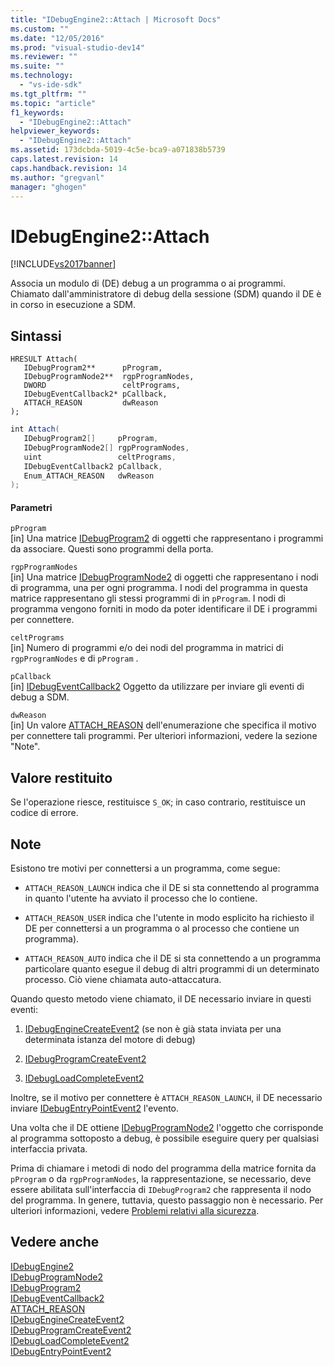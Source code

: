```yaml
---
title: "IDebugEngine2::Attach | Microsoft Docs"
ms.custom: ""
ms.date: "12/05/2016"
ms.prod: "visual-studio-dev14"
ms.reviewer: ""
ms.suite: ""
ms.technology: 
  - "vs-ide-sdk"
ms.tgt_pltfrm: ""
ms.topic: "article"
f1_keywords: 
  - "IDebugEngine2::Attach"
helpviewer_keywords: 
  - "IDebugEngine2::Attach"
ms.assetid: 173dcbda-5019-4c5e-bca9-a071838b5739
caps.latest.revision: 14
caps.handback.revision: 14
ms.author: "gregvanl"
manager: "ghogen"
---
```

# IDebugEngine2::Attach
[!INCLUDE[vs2017banner](../../../code-quality/includes/vs2017banner.md)]

Associa un modulo di \(DE\) debug a un programma o ai programmi.  Chiamato dall'amministratore di debug della sessione \(SDM\) quando il DE è in corso in esecuzione a SDM.  
  
## Sintassi  
  
```cpp#  
HRESULT Attach(   
   IDebugProgram2**      pProgram,  
   IDebugProgramNode2**  rgpProgramNodes,  
   DWORD                 celtPrograms,  
   IDebugEventCallback2* pCallback,  
   ATTACH_REASON         dwReason  
);  
```  
  
```c#  
int Attach(   
   IDebugProgram2[]     pProgram,  
   IDebugProgramNode2[] rgpProgramNodes,  
   uint                 celtPrograms,  
   IDebugEventCallback2 pCallback,  
   Enum_ATTACH_REASON   dwReason  
);  
```  
  
#### Parametri  
 `pProgram`  
 \[in\]  Una matrice [IDebugProgram2](../../../extensibility/debugger/reference/idebugprogram2.md) di oggetti che rappresentano i programmi da associare.  Questi sono programmi della porta.  
  
 `rgpProgramNodes`  
 \[in\]  Una matrice [IDebugProgramNode2](../../../extensibility/debugger/reference/idebugprogramnode2.md) di oggetti che rappresentano i nodi di programma, una per ogni programma.  I nodi del programma in questa matrice rappresentano gli stessi programmi di in `pProgram`.  I nodi di programma vengono forniti in modo da poter identificare il DE i programmi per connettere.  
  
 `celtPrograms`  
 \[in\]  Numero di programmi e\/o dei nodi del programma in matrici di `rgpProgramNodes` e di `pProgram` .  
  
 `pCallback`  
 \[in\]  [IDebugEventCallback2](../../../extensibility/debugger/reference/idebugeventcallback2.md) Oggetto da utilizzare per inviare gli eventi di debug a SDM.  
  
 `dwReason`  
 \[in\]  Un valore [ATTACH\_REASON](../../../extensibility/debugger/reference/attach-reason.md) dell'enumerazione che specifica il motivo per connettere tali programmi.  Per ulteriori informazioni, vedere la sezione "Note".  
  
## Valore restituito  
 Se l'operazione riesce, restituisce `S_OK`; in caso contrario, restituisce un codice di errore.  
  
## Note  
 Esistono tre motivi per connettersi a un programma, come segue:  
  
-   `ATTACH_REASON_LAUNCH` indica che il DE si sta connettendo al programma in quanto l'utente ha avviato il processo che lo contiene.  
  
-   `ATTACH_REASON_USER` indica che l'utente in modo esplicito ha richiesto il DE per connettersi a un programma o al processo che contiene un programma\).  
  
-   `ATTACH_REASON_AUTO` indica che il DE si sta connettendo a un programma particolare quanto esegue il debug di altri programmi di un determinato processo.  Ciò viene chiamata auto\-attaccatura.  
  
 Quando questo metodo viene chiamato, il DE necessario inviare in questi eventi:  
  
1.  [IDebugEngineCreateEvent2](../../../extensibility/debugger/reference/idebugenginecreateevent2.md) \(se non è già stata inviata per una determinata istanza del motore di debug\)  
  
2.  [IDebugProgramCreateEvent2](../../../extensibility/debugger/reference/idebugprogramcreateevent2.md)  
  
3.  [IDebugLoadCompleteEvent2](../../../extensibility/debugger/reference/idebugloadcompleteevent2.md)  
  
 Inoltre, se il motivo per connettere è `ATTACH_REASON_LAUNCH`, il DE necessario inviare [IDebugEntryPointEvent2](../../../extensibility/debugger/reference/idebugentrypointevent2.md) l'evento.  
  
 Una volta che il DE ottiene [IDebugProgramNode2](../../../extensibility/debugger/reference/idebugprogramnode2.md) l'oggetto che corrisponde al programma sottoposto a debug, è possibile eseguire query per qualsiasi interfaccia privata.  
  
 Prima di chiamare i metodi di nodo del programma della matrice fornita da `pProgram` o da `rgpProgramNodes`, la rappresentazione, se necessario, deve essere abilitata sull'interfaccia di `IDebugProgram2` che rappresenta il nodo del programma.  In genere, tuttavia, questo passaggio non è necessario.  Per ulteriori informazioni, vedere [Problemi relativi alla sicurezza](../../../extensibility/debugger/security-issues.md).  
  
## Vedere anche  
 [IDebugEngine2](../../../extensibility/debugger/reference/idebugengine2.md)   
 [IDebugProgramNode2](../../../extensibility/debugger/reference/idebugprogramnode2.md)   
 [IDebugProgram2](../../../extensibility/debugger/reference/idebugprogram2.md)   
 [IDebugEventCallback2](../../../extensibility/debugger/reference/idebugeventcallback2.md)   
 [ATTACH\_REASON](../../../extensibility/debugger/reference/attach-reason.md)   
 [IDebugEngineCreateEvent2](../../../extensibility/debugger/reference/idebugenginecreateevent2.md)   
 [IDebugProgramCreateEvent2](../../../extensibility/debugger/reference/idebugprogramcreateevent2.md)   
 [IDebugLoadCompleteEvent2](../../../extensibility/debugger/reference/idebugloadcompleteevent2.md)   
 [IDebugEntryPointEvent2](../../../extensibility/debugger/reference/idebugentrypointevent2.md)